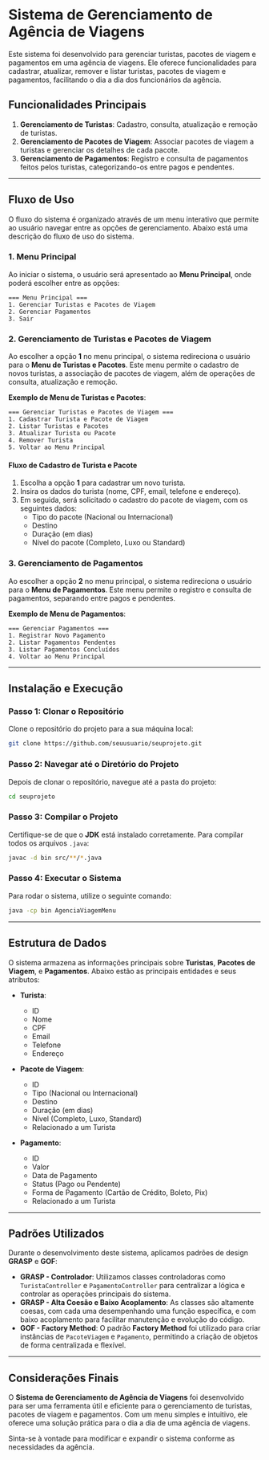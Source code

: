 
# Sistema de Gerenciamento de Agência de Viagens

Este sistema foi desenvolvido para gerenciar turistas, pacotes de viagem e pagamentos em uma agência de viagens. Ele oferece funcionalidades para cadastrar, atualizar, remover e listar turistas, pacotes de viagem e pagamentos, facilitando o dia a dia dos funcionários da agência.

## Funcionalidades Principais

1. **Gerenciamento de Turistas**: Cadastro, consulta, atualização e remoção de turistas.
2. **Gerenciamento de Pacotes de Viagem**: Associar pacotes de viagem a turistas e gerenciar os detalhes de cada pacote.
3. **Gerenciamento de Pagamentos**: Registro e consulta de pagamentos feitos pelos turistas, categorizando-os entre pagos e pendentes.

---

## Fluxo de Uso

O fluxo do sistema é organizado através de um menu interativo que permite ao usuário navegar entre as opções de gerenciamento. Abaixo está uma descrição do fluxo de uso do sistema.

### 1. Menu Principal

Ao iniciar o sistema, o usuário será apresentado ao **Menu Principal**, onde poderá escolher entre as opções:

```
=== Menu Principal ===
1. Gerenciar Turistas e Pacotes de Viagem
2. Gerenciar Pagamentos
3. Sair
```

### 2. Gerenciamento de Turistas e Pacotes de Viagem

Ao escolher a opção **1** no menu principal, o sistema redireciona o usuário para o **Menu de Turistas e Pacotes**. Este menu permite o cadastro de novos turistas, a associação de pacotes de viagem, além de operações de consulta, atualização e remoção.

**Exemplo de Menu de Turistas e Pacotes**:

```
=== Gerenciar Turistas e Pacotes de Viagem ===
1. Cadastrar Turista e Pacote de Viagem
2. Listar Turistas e Pacotes
3. Atualizar Turista ou Pacote
4. Remover Turista
5. Voltar ao Menu Principal
```

#### Fluxo de Cadastro de Turista e Pacote

1. Escolha a opção **1** para cadastrar um novo turista.
2. Insira os dados do turista (nome, CPF, email, telefone e endereço).
3. Em seguida, será solicitado o cadastro do pacote de viagem, com os seguintes dados:
   - Tipo do pacote (Nacional ou Internacional)
   - Destino
   - Duração (em dias)
   - Nível do pacote (Completo, Luxo ou Standard)

### 3. Gerenciamento de Pagamentos

Ao escolher a opção **2** no menu principal, o sistema redireciona o usuário para o **Menu de Pagamentos**. Este menu permite o registro e consulta de pagamentos, separando entre pagos e pendentes.

**Exemplo de Menu de Pagamentos**:

```
=== Gerenciar Pagamentos ===
1. Registrar Novo Pagamento
2. Listar Pagamentos Pendentes
3. Listar Pagamentos Concluídos
4. Voltar ao Menu Principal
```

---

## Instalação e Execução

### Passo 1: Clonar o Repositório

Clone o repositório do projeto para a sua máquina local:

```bash
git clone https://github.com/seuusuario/seuprojeto.git
```

### Passo 2: Navegar até o Diretório do Projeto

Depois de clonar o repositório, navegue até a pasta do projeto:

```bash
cd seuprojeto
```

### Passo 3: Compilar o Projeto

Certifique-se de que o **JDK** está instalado corretamente. Para compilar todos os arquivos `.java`:

```bash
javac -d bin src/**/*.java
```

### Passo 4: Executar o Sistema

Para rodar o sistema, utilize o seguinte comando:

```bash
java -cp bin AgenciaViagemMenu
```

---

## Estrutura de Dados

O sistema armazena as informações principais sobre **Turistas**, **Pacotes de Viagem**, e **Pagamentos**. Abaixo estão as principais entidades e seus atributos:

- **Turista**:
  - ID
  - Nome
  - CPF
  - Email
  - Telefone
  - Endereço

- **Pacote de Viagem**:
  - ID
  - Tipo (Nacional ou Internacional)
  - Destino
  - Duração (em dias)
  - Nível (Completo, Luxo, Standard)
  - Relacionado a um Turista

- **Pagamento**:
  - ID
  - Valor
  - Data de Pagamento
  - Status (Pago ou Pendente)
  - Forma de Pagamento (Cartão de Crédito, Boleto, Pix)
  - Relacionado a um Turista

---

## Padrões Utilizados

Durante o desenvolvimento deste sistema, aplicamos padrões de design **GRASP** e **GOF**:

- **GRASP - Controlador**: Utilizamos classes controladoras como `TuristaController` e `PagamentoController` para centralizar a lógica e controlar as operações principais do sistema.
- **GRASP - Alta Coesão e Baixo Acoplamento**: As classes são altamente coesas, com cada uma desempenhando uma função específica, e com baixo acoplamento para facilitar manutenção e evolução do código.
- **GOF - Factory Method**: O padrão **Factory Method** foi utilizado para criar instâncias de `PacoteViagem` e `Pagamento`, permitindo a criação de objetos de forma centralizada e flexível.

---

## Considerações Finais

O **Sistema de Gerenciamento de Agência de Viagens** foi desenvolvido para ser uma ferramenta útil e eficiente para o gerenciamento de turistas, pacotes de viagem e pagamentos. Com um menu simples e intuitivo, ele oferece uma solução prática para o dia a dia de uma agência de viagens.

Sinta-se à vontade para modificar e expandir o sistema conforme as necessidades da agência.

